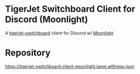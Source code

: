 # TigerJet Switchboard Client for Discord (Moonlight)
A [tigerjet-switchboard](https://github.com/Jaren8r/tigerjet-switchboard) client for Discord w/ [Moonlight](https://moonlight-mod.github.io/)

# Repository
https://tigerjet-switchboard-client-moonlight.jaren.wtf/repo.json
